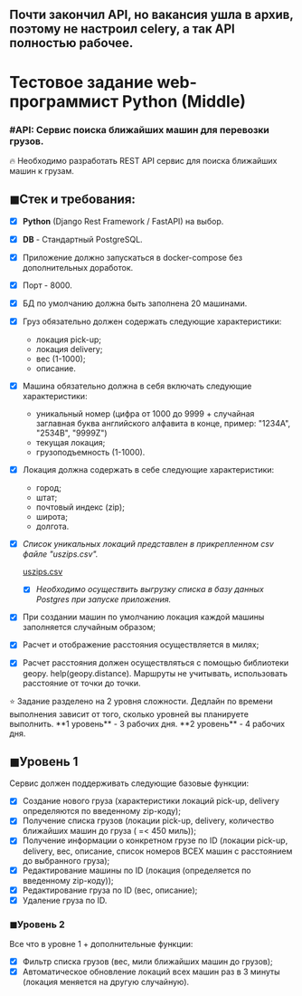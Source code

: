 
## Почти закончил API, но вакансия ушла в архив, поэтому не настроил celery, а так API полностью рабочее.
# **Тестовое задание web-программист Python** (Middle)

### #API: Сервис поиска ближайших машин для перевозки грузов.

<aside>
🔥 Необходимо разработать REST API сервиc для поиска ближайших машин к грузам.

</aside>

## ◼Стек и требования:

- [x]  **Python** (Django Rest Framework / FastAPI) на выбор.
- [x]  **DB** - Стандартный PostgreSQL.
- [x]  Приложение должно запускаться в docker-compose без дополнительных доработок.
- [x]  Порт - 8000.
- [x]  БД по умолчанию должна быть заполнена 20 машинами.
- [x]  Груз обязательно должен содержать следующие характеристики:
    - локация pick-up;
    - локация delivery;
    - вес (1-1000);
    - описание.
- [x]  Машина обязательно должна в себя включать следующие характеристики:
    - уникальный номер (цифра от 1000 до 9999 + случайная заглавная буква английского алфавита в конце, пример: "1234A", "2534B", "9999Z")
    - текущая локация;
    - грузоподъемность (1-1000).
- [x]  Локация должна содержать в себе следующие характеристики:
    - город;
    - штат;
    - почтовый индекс (zip);
    - широта;
    - долгота.
- [x]  *Список уникальных локаций представлен в прикрепленном csv файле "uszips.csv".*
    
    [uszips.csv](https://s3-us-west-2.amazonaws.com/secure.notion-static.com/73ce520f-5205-47d4-8169-2266c628f6a7/uszips.csv)
    
    - [x]  *Необходимо осуществить выгрузку списка в базу данных Postgres при запуске приложения.*
- [x]  При создании машин по умолчанию локация каждой машины заполняется случайным образом;
- [x]  Расчет и отображение расстояния осуществляется в милях;
- [x]  Расчет расстояния должен осуществляться с помощью библиотеки geopy. help(geopy.distance). Маршруты не учитывать, использовать расстояние от точки до точки.

<aside>
⭐ Задание разделено на 2 уровня сложности. Дедлайн по времени выполнения зависит от того, сколько уровней вы планируете выполнить.
**1 уровень** - 3 рабочих дня.
**2 уровень** - 4 рабочих дня.

</aside>

## ◼Уровень 1

Сервис должен поддерживать следующие базовые функции:

- [x]  Создание нового груза (характеристики локаций pick-up, delivery определяются по введенному zip-коду);
- [x]  Получение списка грузов (локации pick-up, delivery, количество ближайших машин до груза ( =< 450 миль));
- [x]  Получение информации о конкретном грузе по ID (локации pick-up, delivery, вес, описание, список номеров ВСЕХ машин с расстоянием до выбранного груза);
- [x]  Редактирование машины по ID (локация (определяется по введенному zip-коду));
- [x]  Редактирование груза по ID (вес, описание);
- [x]  Удаление груза по ID.

### ◼Уровень 2

Все что в уровне 1 + дополнительные функции:

- [x]  Фильтр списка грузов (вес, мили ближайших машин до грузов);
- [x]  Автоматическое обновление локаций всех машин раз в 3 минуты (локация меняется на другую случайную).
